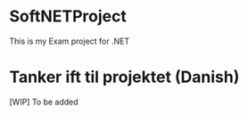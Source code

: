 # SoftNETProject
This is my Exam project for .NET

# Tanker ift til projektet (Danish)
[WIP]
To be added
